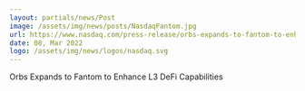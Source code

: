 ```yaml
---
layout: partials/news/Post
image: /assets/img/news/posts/NasdaqFantom.jpg
url: https://www.nasdaq.com/press-release/orbs-expands-to-fantom-to-enhance-l3-defi-capabilities-2022-03-08
date: 08, Mar 2022
logo: /assets/img/news/logos/nasdaq.svg
---
```


Orbs Expands to Fantom to Enhance L3 DeFi Capabilities
